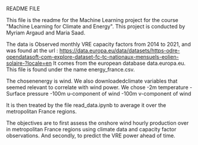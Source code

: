 README FILE

This file is the readme for the Machine Learning project for the course "Machine Learning for Climate and Energy". This project is conducted by Myriam Argaud and Maria Saad.

The data is Observed monthly VRE capacity factors from 2014 to 2021, and was found at the url :
https://data.europa.eu/data/datasets/https-odre-opendatasoft-com-explore-dataset-fc-tc-nationaux-mensuels-eolien-solaire-?locale=en
It comes from the european database data.europa.eu. This file is found under the name energy_france.csv.

The chosenenergy is wind. We also downloadedclimate variables that seemed relevant to correlate with wind power. We chose
-2m temperature
-Surface pressure
-100m u-component of wind
-100m v-component of wind

It is then treated by the file read_data.ipynb to average it over the metropolitan France regions.

The objectives are to first assess the onshore wind hourly production over in metropolitan France regions using climate data and capacity factor observations.
And secondly, to predict the VRE power ahead of time.
